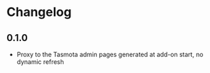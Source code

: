 # Changelog

## 0.1.0

- Proxy to the Tasmota admin pages generated at add-on start, no dynamic refresh
